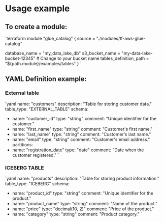 # Usage example

## To create a module: 
`terraform
module "glue_catalog" {
  source = "./modules/tf-aws-glue-catalog"

  database_name           = "my_data_lake_db"
  s3_bucket_name          = "my-data-lake-bucket-12345" # Change to your bucket name
  tables_definition_path  = "${path.module}/examples/tables"
}
´

## YAML Definition example: 

### External table

`yaml
name: "customers"
description: "Table for storing customer data."
table_type: "EXTERNAL_TABLE"
schema:
  - name: "customer_id"
    type: "string"
    comment: "Unique identifier for the customer."
  - name: "first_name"
    type: "string"
    comment: "Customer's first name."
  - name: "last_name"
    type: "string"
    comment: "Customer's last name."
  - name: "email"
    type: "string"
    comment: "Customer's email address."
partitions:
  - name: "registration_date"
    type: "date"
    comment: "Date when the customer registered."
`

### ICEBERG TABLE 

`yaml
name: "products"
description: "Table for storing product information."
table_type: "ICEBERG"
schema:
  - name: "product_id"
    type: "string"
    comment: "Unique identifier for the product."
  - name: "product_name"
    type: "string"
    comment: "Name of the product."
  - name: "price"
    type: "decimal(10, 2)"
    comment: "Price of the product."
  - name: "category"
    type: "string"
    comment: "Product category."
`